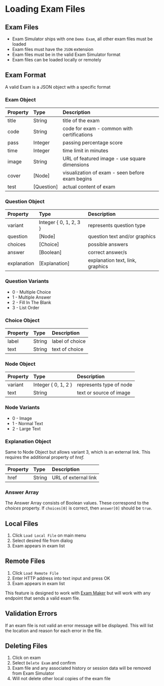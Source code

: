 # Loading Exam Files

## Exam Files

- Exam Simulator ships with one `Demo Exam`, all other exam files must be loaded
- Exam files must have the `JSON` extension
- Exam files must be in the valid Exam Simulator format
- Exam files can be loaded locally or remotely

## Exam Format

A valid Exam is a JSON object with a specific format

### Exam Object

| Property | Type         | Description                                     |
| :------- | :----------- | :---------------------------------------------- |
| title    | String       | title of the exam                               |
| code     | String       | code for exam - common with certifications      |
| pass     | Integer      | passing percentage score                        |
| time     | Integer      | time limit in minutes                           |
| image    | String       | URL of featured image - use square dimensions   |
| cover    | \[Node\]     | visualization of exam - seen before exam begins |
| test     | \[Question\] | actual content of exam                          |

### Question Object

| Property    | Type                   | Description                      |
| :---------- | :--------------------- | :------------------------------- |
| variant     | Integer { 0, 1, 2, 3 } | represents question type         |
| question    | \[Node\]               | question text and/or graphics    |
| choices     | \[Choice\]             | possible answers                 |
| answer      | \[Boolean\]            | correct answer/s                 |
| explanation | \[Explanation\]        | explanation text, link, graphics |

### Question Variants

- 0 - Multiple Choice
- 1 - Multiple Answer
- 2 - Fill In The Blank
- 3 - List Order

### Choice Object

| Property | Type   | Description     |
| :------- | :----- | :-------------- |
| label    | String | label of choice |
| text     | String | text of choice  |

### Node Object

| Property | Type                | Description             |
| :------- | :------------------ | :---------------------- |
| variant  | Integer { 0, 1, 2 } | represents type of node |
| text     | String              | text or source of image |

### Node Variants

- 0 - Image
- 1 - Normal Text
- 2 - Large Text

### Explanation Object

Same to Node Object but allows variant 3, which is an external link. This requires the additional property of _href._

| Property | Type   | Description          |
| :------- | :----- | :------------------- |
| href     | String | URL of external link |

### Answer Array

The Answer Array consists of Boolean values. These correspond to the _choices_ property. If `choices[0]` is correct, then `answer[0]` should be `true`.

## Local Files

1. Click `Load Local File` on main menu
2. Select desired file from dialog
3. Exam appears in exam list

## Remote Files

1. Click `Load Remote File`
2. Enter HTTP address into text input and press OK
3. Exam appears in exam list

This feature is designed to work with [Exam Maker](https://exam-maker.herokuapp.com) but will work with any endpoint that sends a valid exam file.

## Validation Errors

If an exam file is not valid an error message will be displayed. This will list the location and reason for each error in the file.

## Deleting Files

1. Click on exam
2. Select `Delete Exam` and confirm
3. Exam file and any associated history or session data will be removed from Exam Simulator
4. Will not delete other local copies of the exam file
